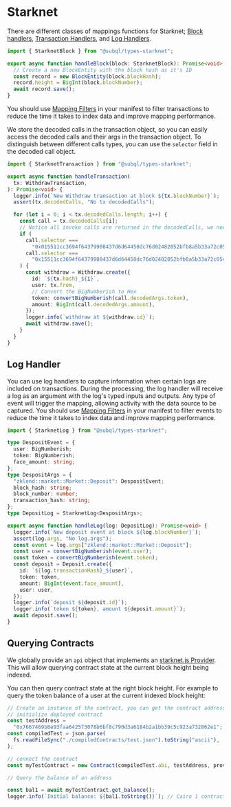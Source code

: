 # Starknet

<!-- @include: ./snippets/intro.md -->

There are different classes of mappings functions for Starknet; [Block handlers](#block-handler), [Transaction Handlers](#transaction-handler), and [Log Handlers](#log-handler).

<!-- @include: ./snippets/block-handler.md -->

```ts
import { StarknetBlock } from "@subql/types-starknet";

export async function handleBlock(block: StarknetBlock): Promise<void> {
  // Create a new BlockEntity with the block hash as it's ID
  const record = new BlockEntity(block.blockHash);
  record.height = BigInt(block.blockNumber);
  await record.save();
}
```

<!-- @include: ./snippets/transaction-handler.md -->

You should use [Mapping Filters](../manifest/starknet.md#mapping-handlers-and-filters) in your manifest to filter transactions to reduce the time it takes to index data and improve mapping performance.

We store the decoded calls in the transaction object, so you can easily access the decoded calls and their args in the transaction object.
To distinguish between different calls types, you can use the `selector` field in the decoded call object.

```ts
import { StarknetTransaction } from "@subql/types-starknet";

export async function handleTransaction(
  tx: WithdrawTransaction,
): Promise<void> {
  logger.info(`New Withdraw transaction at block ${tx.blockNumber}`);
  assert(tx.decodedCalls, "No tx decodedCalls");

  for (let i = 0; i < tx.decodedCalls.length; i++) {
    const call = tx.decodedCalls[i];
    // Notice all invoke calls are returned in the decodedCalls, we need to filter out the calls we are interested in
    if (
      call.selector ===
        "0x015511cc3694f64379908437d6d64458dc76d02482052bfb8a5b33a72c054c77" ||
      call.selector ===
        "0x15511cc3694f64379908437d6d64458dc76d02482052bfb8a5b33a72c054c77"
    ) {
      const withdraw = Withdraw.create({
        id: `${tx.hash}_${i}`,
        user: tx.from,
        // Convert the BigNumberish to Hex
        token: convertBigNumberish(call.decodedArgs.token),
        amount: BigInt(call.decodedArgs.amount),
      });
      logger.info(`withdraw at ${withdraw.id}`);
      await withdraw.save();
    }
  }
}
```

## Log Handler

You can use log handlers to capture information when certain logs are included on transactions. During the processing, the log handler will receive a log as an argument with the log's typed inputs and outputs. Any type of event will trigger the mapping, allowing activity with the data source to be captured. You should use [Mapping Filters](../manifest/starknet.md#mapping-handlers-and-filters) in your manifest to filter events to reduce the time it takes to index data and improve mapping performance.

```ts
import { StarknetLog } from "@subql/types-starknet";

type DespositEvent = {
  user: BigNumberish;
  token: BigNumberish;
  face_amount: string;
};
type DespositArgs = {
  "zklend::market::Market::Deposit": DespositEvent;
  block_hash: string;
  block_number: number;
  transaction_hash: string;
};
type DepositLog = StarknetLog<DespositArgs>;

export async function handleLog(log: DepositLog): Promise<void> {
  logger.info(`New deposit event at block ${log.blockNumber}`);
  assert(log.args, "No log.args");
  const event = log.args["zklend::market::Market::Deposit"];
  const user = convertBigNumberish(event.user);
  const token = convertBigNumberish(event.token);
  const deposit = Deposit.create({
    id: `${log.transactionHash}_${user}`,
    token: token,
    amount: BigInt(event.face_amount),
    user: user,
  });
  logger.info(`deposit ${deposit.id}`);
  logger.info(`token ${token}, amount ${deposit.amount}`);
  await deposit.save();
}
```

## Querying Contracts

We globally provide an `api` object that implements an [starknet.js Provider](https://starknetjs.com/docs/guides/connect_network#mainnet). This will allow querying contract state at the current block height being indexed.

You can then query contract state at the right block height. For example to query the token balance of a user at the current indexed block height:

```ts
// Create an instance of the contract, you can get the contract address from the Transaction or Log
// initialize deployed contract
const testAddress =
  "0x7667469b8e93faa642573078b6bf8c790d3a6184b2a1bb39c5c923a732862e1";
const compiledTest = json.parse(
  fs.readFileSync("./compiledContracts/test.json").toString("ascii"),
);

// connect the contract
const myTestContract = new Contract(compiledTest.abi, testAddress, provider);

// Query the balance of an address

const bal1 = await myTestContract.get_balance();
logger.info(`Initial balance: ${bal1.toString()}`); // Cairo 1 contract
```